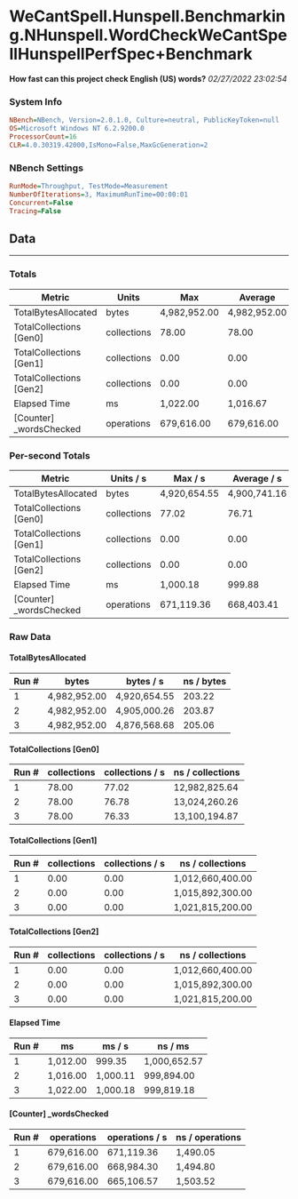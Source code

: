 ﻿# WeCantSpell.Hunspell.Benchmarking.NHunspell.WordCheckWeCantSpellHunspellPerfSpec+Benchmark
__How fast can this project check English (US) words?__
_02/27/2022 23:02:54_
### System Info
```ini
NBench=NBench, Version=2.0.1.0, Culture=neutral, PublicKeyToken=null
OS=Microsoft Windows NT 6.2.9200.0
ProcessorCount=16
CLR=4.0.30319.42000,IsMono=False,MaxGcGeneration=2
```

### NBench Settings
```ini
RunMode=Throughput, TestMode=Measurement
NumberOfIterations=3, MaximumRunTime=00:00:01
Concurrent=False
Tracing=False
```

## Data
-------------------

### Totals
|          Metric |           Units |             Max |         Average |             Min |          StdDev |
|---------------- |---------------- |---------------- |---------------- |---------------- |---------------- |
|TotalBytesAllocated |           bytes |    4,982,952.00 |    4,982,952.00 |    4,982,952.00 |            0.00 |
|TotalCollections [Gen0] |     collections |           78.00 |           78.00 |           78.00 |            0.00 |
|TotalCollections [Gen1] |     collections |            0.00 |            0.00 |            0.00 |            0.00 |
|TotalCollections [Gen2] |     collections |            0.00 |            0.00 |            0.00 |            0.00 |
|    Elapsed Time |              ms |        1,022.00 |        1,016.67 |        1,012.00 |            5.03 |
|[Counter] _wordsChecked |      operations |      679,616.00 |      679,616.00 |      679,616.00 |            0.00 |

### Per-second Totals
|          Metric |       Units / s |         Max / s |     Average / s |         Min / s |      StdDev / s |
|---------------- |---------------- |---------------- |---------------- |---------------- |---------------- |
|TotalBytesAllocated |           bytes |    4,920,654.55 |    4,900,741.16 |    4,876,568.68 |       22,349.40 |
|TotalCollections [Gen0] |     collections |           77.02 |           76.71 |           76.33 |            0.35 |
|TotalCollections [Gen1] |     collections |            0.00 |            0.00 |            0.00 |            0.00 |
|TotalCollections [Gen2] |     collections |            0.00 |            0.00 |            0.00 |            0.00 |
|    Elapsed Time |              ms |        1,000.18 |          999.88 |          999.35 |            0.46 |
|[Counter] _wordsChecked |      operations |      671,119.36 |      668,403.41 |      665,106.57 |        3,048.20 |

### Raw Data
#### TotalBytesAllocated
|           Run # |           bytes |       bytes / s |      ns / bytes |
|---------------- |---------------- |---------------- |---------------- |
|               1 |    4,982,952.00 |    4,920,654.55 |          203.22 |
|               2 |    4,982,952.00 |    4,905,000.26 |          203.87 |
|               3 |    4,982,952.00 |    4,876,568.68 |          205.06 |

#### TotalCollections [Gen0]
|           Run # |     collections | collections / s |ns / collections |
|---------------- |---------------- |---------------- |---------------- |
|               1 |           78.00 |           77.02 |   12,982,825.64 |
|               2 |           78.00 |           76.78 |   13,024,260.26 |
|               3 |           78.00 |           76.33 |   13,100,194.87 |

#### TotalCollections [Gen1]
|           Run # |     collections | collections / s |ns / collections |
|---------------- |---------------- |---------------- |---------------- |
|               1 |            0.00 |            0.00 |1,012,660,400.00 |
|               2 |            0.00 |            0.00 |1,015,892,300.00 |
|               3 |            0.00 |            0.00 |1,021,815,200.00 |

#### TotalCollections [Gen2]
|           Run # |     collections | collections / s |ns / collections |
|---------------- |---------------- |---------------- |---------------- |
|               1 |            0.00 |            0.00 |1,012,660,400.00 |
|               2 |            0.00 |            0.00 |1,015,892,300.00 |
|               3 |            0.00 |            0.00 |1,021,815,200.00 |

#### Elapsed Time
|           Run # |              ms |          ms / s |         ns / ms |
|---------------- |---------------- |---------------- |---------------- |
|               1 |        1,012.00 |          999.35 |    1,000,652.57 |
|               2 |        1,016.00 |        1,000.11 |      999,894.00 |
|               3 |        1,022.00 |        1,000.18 |      999,819.18 |

#### [Counter] _wordsChecked
|           Run # |      operations |  operations / s | ns / operations |
|---------------- |---------------- |---------------- |---------------- |
|               1 |      679,616.00 |      671,119.36 |        1,490.05 |
|               2 |      679,616.00 |      668,984.30 |        1,494.80 |
|               3 |      679,616.00 |      665,106.57 |        1,503.52 |


